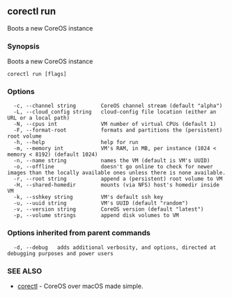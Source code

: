 ## corectl run

Boots a new CoreOS instance

### Synopsis


Boots a new CoreOS instance

```
corectl run [flags]
```

### Options

```
  -c, --channel string        CoreOS channel stream (default "alpha")
  -L, --cloud_config string   cloud-config file location (either an URL or a local path)
  -N, --cpus int              VM number of virtual CPUs (default 1)
  -F, --format-root           formats and partitions the (persistent) root volume
  -h, --help                  help for run
  -m, --memory int            VM's RAM, in MB, per instance (1024 < memory < 8192) (default 1024)
  -n, --name string           names the VM (default is VM's UUID)
  -o, --offline               doesn't go online to check for newer images than the locally available ones unless there is none available.
  -r, --root string           append a (persistent) root volume to VM
  -H, --shared-homedir        mounts (via NFS) host's homedir inside VM
  -k, --sshkey string         VM's default ssh key
  -u, --uuid string           VM's UUID (default "random")
  -v, --version string        CoreOS version (default "latest")
  -p, --volume strings        append disk volumes to VM
```

### Options inherited from parent commands

```
  -d, --debug   adds additional verbosity, and options, directed at debugging purposes and power users
```

### SEE ALSO
* [corectl](corectl.md)	 - CoreOS over macOS made simple.

